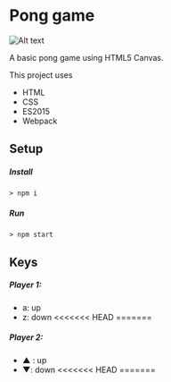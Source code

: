 # Pong game

![Alt text](blob:http://imgur.com/641f49e5-d977-485e-a0c4-9cdfda184897 "Pong Image")

A basic pong game using HTML5 Canvas.

This project uses

<ul>
    <li>HTML</li>
    <li>CSS</li>
    <li>ES2015</li>
    <li>Webpack</li>
</ul>

## Setup

##### Install

`> npm i`

##### Run

`> npm start`

## Keys

##### Player 1:
* a: up
* z: down
<<<<<<< HEAD
=======

##### Player 2:
* ▲ : up
* ▼: down
<<<<<<< HEAD
=======